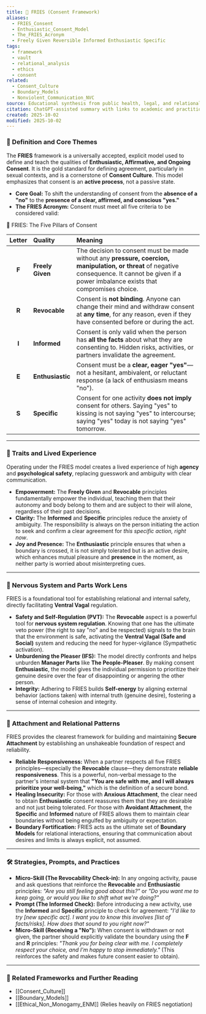 ```yaml
---
title: 🍟 FRIES (Consent Framework)
aliases:
  - FRIES_Consent
  - Enthusiastic_Consent_Model
  - The_FRIES_Acronym
  - Freely Given Reversible Informed Enthusiastic Specific
tags:
  - framework
  - vault
  - relational_analysis
  - ethics
  - consent
related:
  - Consent_Culture
  - Boundary_Models
  - Nonviolent_Communication_NVC
source: Educational synthesis from public health, legal, and relational sources
citation: ChatGPT-assisted summary with links to academic and practitioner materials
created: 2025-10-02
modified: 2025-10-02
---
```


<!-- @format -->

### 🧩 Definition and Core Themes

The **FRIES** framework is a universally accepted, explicit model used to define and
teach the qualities of **Enthusiastic, Affirmative, and Ongoing Consent**. It is the
gold standard for defining agreement, particularly in sexual contexts, and is a
cornerstone of **Consent Culture**. This model emphasizes that consent is an **active
process**, not a passive state.

- **Core Goal:** To shift the understanding of consent from the **absence of a "no"** to
  the **presence of a clear, affirmed, and conscious "yes."**
- **The FRIES Acronym:** Consent must meet all five criteria to be considered valid:

🍟 FRIES: The Five Pillars of Consent

| Letter | Quality          | Meaning                                                                                                                                                                                           |
| :----: | :--------------- | :------------------------------------------------------------------------------------------------------------------------------------------------------------------------------------------------ |
| **F**  | **Freely Given** | The decision to consent must be made without any **pressure, coercion, manipulation, or threat** of negative consequence. It cannot be given if a power imbalance exists that compromises choice. |
| **R**  | **Revocable**    | Consent is **not binding**. Anyone can change their mind and withdraw consent at **any time**, for any reason, even if they have consented before or during the act.                              |
| **I**  | **Informed**     | Consent is only valid when the person has **all the facts** about what they are consenting to. Hidden risks, activities, or partners invalidate the agreement.                                    |
| **E**  | **Enthusiastic** | Consent must be a **clear, eager "yes"**—not a hesitant, ambivalent, or reluctant response (a lack of enthusiasm means "no").                                                                     |
| **S**  | **Specific**     | Consent for one activity **does not imply** consent for others. Saying "yes" to kissing is not saying "yes" to intercourse; saying "yes" today is not saying "yes" tomorrow.                      |

---

### 🌿 Traits and Lived Experience

Operating under the FRIES model creates a lived experience of high **agency** and
**psychological safety**, replacing guesswork and ambiguity with clear communication.

- **Empowerment:** The **Freely Given** and **Revocable** principles fundamentally
  empower the individual, teaching them that their autonomy and body belong to them and
  are subject to their will alone, regardless of their past decisions.
- **Clarity:** The **Informed** and **Specific** principles reduce the anxiety of
  ambiguity. The responsibility is always on the person initiating the action to seek
  and confirm a clear agreement for _this specific action, right now_.
- **Joy and Presence:** The **Enthusiastic** principle ensures that when a boundary is
  crossed, it is not simply tolerated but is an active desire, which enhances mutual
  pleasure and **presence** in the moment, as neither party is worried about
  misinterpreting cues.

---

### 🧠 Nervous System and Parts Work Lens

FRIES is a foundational tool for establishing relational and internal safety, directly
facilitating **Ventral Vagal** regulation.

- **Safety and Self-Regulation (PVT):** The **Revocable** aspect is a powerful tool for
  **nervous system regulation**. Knowing that one has the ultimate veto power (the right
  to say "no" and be respected) signals to the brain that the environment is safe,
  activating the **Ventral Vagal (Safe and Social)** system and reducing the need for
  hyper-vigilance (Sympathetic activation).
- **Unburdening the Pleaser (IFS):** The model directly confronts and helps unburden
  **Manager Parts** like **The People-Pleaser**. By making consent **Enthusiastic**, the
  model gives the individual permission to prioritize their genuine desire over the fear
  of disappointing or angering the other person.
- **Integrity:** Adhering to FRIES builds **Self-energy** by aligning external behavior
  (actions taken) with internal truth (genuine desire), fostering a sense of internal
  cohesion and integrity.

---

### 💞 Attachment and Relational Patterns

FRIES provides the clearest framework for building and maintaining **Secure Attachment**
by establishing an unshakeable foundation of respect and reliability.

- **Reliable Responsiveness:** When a partner respects all five FRIES
  principles—especially the **Revocable** clause—they demonstrate **reliable
  responsiveness**. This is a powerful, non-verbal message to the partner's internal
  system that **"You are safe with me, and I will always prioritize your well-being,"**
  which is the definition of a secure bond.
- **Healing Insecurity:** For those with **Anxious Attachment**, the clear need to
  obtain **Enthusiastic** consent reassures them that they are desirable and not just
  being tolerated. For those with **Avoidant Attachment**, the **Specific** and
  **Informed** nature of FRIES allows them to maintain clear boundaries without being
  engulfed by ambiguity or expectation.
- **Boundary Fortification:** FRIES acts as the ultimate set of **Boundary Models** for
  relational interactions, ensuring that communication about desires and limits is
  always explicit, not assumed.

---

### 🛠️ Strategies, Prompts, and Practices

- **Micro-Skill (The Revocability Check-in):** In any ongoing activity, pause and ask
  questions that reinforce the **Revocable** and **Enthusiastic** principles: _"Are you
  still feeling good about this?"_ or _"Do you want me to keep going, or would you like
  to shift what we're doing?"_
- **Prompt (The Informed Check):** Before introducing a new activity, use the
  **Informed** and **Specific** principle to check for agreement: _"I'd like to try [new
  specific act]. I want you to know this involves [list of facts/risks]. How does that
  sound to you right now?"_
- **Micro-Skill (Receiving a "No"):** When consent is withdrawn or not given, the
  partner should explicitly validate the boundary using the **F** and **R** principles:
  _"Thank you for being clear with me. I completely respect your choice, and I'm happy
  to stop immediately."_ (This reinforces the safety and makes future consent easier to
  obtain).

---

### 🔗 Related Frameworks and Further Reading

- [[Consent_Culture]]
- [[Boundary_Models]]
- [[Ethical_Non_Monogamy_ENM]] (Relies heavily on FRIES negotiation)
